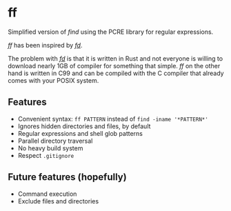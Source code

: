 # ff

Simplified version of *find* using the PCRE library for regular expressions.

*ff* has been inspired by [*fd*](https://github.com/sharkdp/fd).

The problem with [*fd*](https://github.com/sharkdp/fd) is that it is
written in Rust and not everyone is willing to download nearly 1GB of
compiler for something that simple.  *ff* on the other hand is written
in C99 and can be compiled with the C compiler that already comes with
your POSIX system.

## Features

- Convenient syntax: `ff PATTERN` instead of `find -iname '*PATTERN*'`
- Ignores hidden directories and files, by default
- Regular expressions and shell glob patterns
- Parallel directory traversal
- No heavy build system
- Respect `.gitignore`

## Future features (hopefully)

- Command execution
- Exclude files and directories
